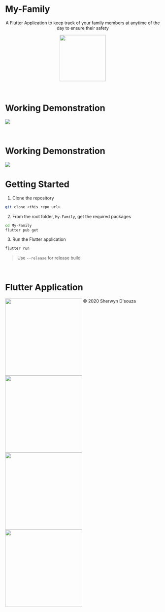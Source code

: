 # My-Family

<div style="text-align:center;">
  
A Flutter Application to keep track of your family members at anytime of the day to ensure their safety

<img src="images/family.png" width="150px" height="150px"/><br>

</div>

<br>

# Working Demonstration

![](images/working.gif)

<br>

# Working Demonstration

![](images/working.gif)

# Getting Started

1. Clone the repository

```bash
git clone <this_repo_url>
```
2. From the root folder, `My-Family`, get the required packages

```bash
cd My-Family
flutter pub get
```
3. Run the Flutter application

```bash
flutter run
```

> Use `--release` for release build


<br>

# Flutter Application

<img align="left" src="images/splash_screen.jpg" width="250"/>

<img align="left" src="images/tracking.jpg" width="250"/>

<img align="left" src="images/my_update.jpg" width="250"/>

<img align="left" src="images/update_other.jpg" width="250"/>


© 2020 Sherwyn D'souza
